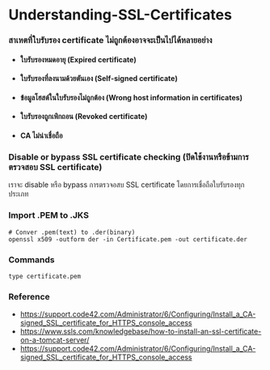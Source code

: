 # Understanding-SSL-Certificates


### สาเหตที่ใบรับรอง certificate ไม่ถูกต้องอาจจะเป็นไปได้หลายอย่าง
- #### ใบรับรองหมดอายุ (Expired certificate)
- #### ใบรับรองที่ลงนามด้วยตันเอง (Self-signed certificate)
- #### ข้อมูลโฮสต์ในใบรับรองไม่ถูกต้อง (Wrong host information in certificates)
- #### ใบรับรองถูกเพิกถอน (Revoked certificate)
- #### CA ไม่น่าเชื่อถือ
### Disable or bypass SSL certificate checking (ปิดใช้งานหรือข้ามการตรวจสอบ SSL certificate)
 เราจะ disable หรือ bypass การตรวจอสบ SSL certificate โดยการเชื่อถือใบรับรองทุกประเภท

### Import .PEM to .JKS

    # Conver .pem(text) to .der(binary)
    openssl x509 -outform der -in Certificate.pem -out certificate.der

### Commands

    type certificate.pem

### Reference

- https://support.code42.com/Administrator/6/Configuring/Install_a_CA-signed_SSL_certificate_for_HTTPS_console_access
- https://www.ssls.com/knowledgebase/how-to-install-an-ssl-certificate-on-a-tomcat-server/
- https://support.code42.com/Administrator/6/Configuring/Install_a_CA-signed_SSL_certificate_for_HTTPS_console_access
